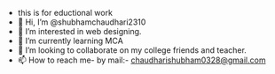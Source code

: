 
- this is for eductional work
- 👋 Hi, I’m @shubhamchaudhari2310
- 👀 I’m interested in web designing.
- 🌱 I’m currently learning MCA
- 💞️ I’m looking to collaborate on my college friends and teacher.
- 📫 How to reach me- by mail:- chaudharishubham0328@gmail.com
